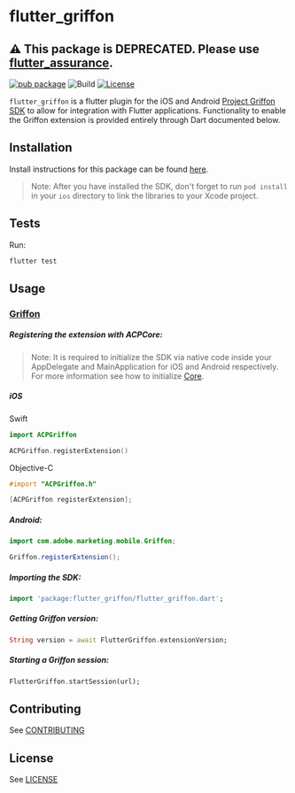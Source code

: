 # flutter_griffon

## ⚠️ This package is DEPRECATED. Please use [flutter_assurance](https://pub.dev/packages/flutter_assurance).

[![pub package](https://img.shields.io/pub/v/flutter_griffon.svg)](https://pub.dartlang.org/packages/flutter_griffon) ![Build](https://github.com/adobe/flutter_acpanalytics/workflows/Dart%20Unit%20Tests%20+%20Android%20Build%20+%20iOS%20Build/badge.svg) [![License](https://img.shields.io/badge/License-Apache%202.0-blue.svg)](https://opensource.org/licenses/Apache-2.0)

`flutter_griffon` is a flutter plugin for the iOS and Android [Project Griffon SDK](https://aep-sdks.gitbook.io/docs/beta/project-griffon) to allow for integration with Flutter applications. Functionality to enable the Griffon extension is provided entirely through Dart documented below.

## Installation

Install instructions for this package can be found [here](https://pub.dev/packages/flutter_griffon#-installing-tab-).

> Note: After you have installed the SDK, don't forget to run `pod install` in your `ios` directory to link the libraries to your Xcode project.

## Tests

Run:

```bash
flutter test
```

## Usage
### [Griffon](https://aep-sdks.gitbook.io/docs/beta/project-griffon)

##### Registering the extension with ACPCore:

 > Note: It is required to initialize the SDK via native code inside your AppDelegate and MainApplication for iOS and Android respectively. For more information see how to initialize [Core](https://aep-sdks.gitbook.io/docs/getting-started/initialize-the-sdk).

 ##### **iOS**
Swift
 ```swift
import ACPGriffon

ACPGriffon.registerExtension()
 ```
Objective-C
 ```objective-c
#import "ACPGriffon.h"

[ACPGriffon registerExtension];
 ```

 ##### **Android:**
 ```java
import com.adobe.marketing.mobile.Griffon;

Griffon.registerExtension();
 ```

##### Importing the SDK:
```dart
import 'package:flutter_griffon/flutter_griffon.dart';
```

##### Getting Griffon version:
 ```dart
String version = await FlutterGriffon.extensionVersion;
 ```

##### Starting a Griffon session:
 ```dart
FlutterGriffon.startSession(url);
 ```


## Contributing
See [CONTRIBUTING](CONTRIBUTING.md)

## License
See [LICENSE](LICENSE)
